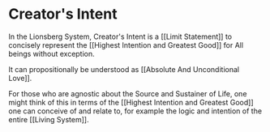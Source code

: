 # Creator's Intent

In the Lionsberg System, Creator's Intent is a [[Limit Statement]] to concisely represent the [[Highest Intention and Greatest Good]] for All beings without exception. 

It can propositionally be understood as [[Absolute And Unconditional Love]]. 

For those who are agnostic about the Source and Sustainer of Life, one might think of this in terms of the [[Highest Intention and Greatest Good]] one can conceive of and relate to, for example the logic and intention of the entire [[Living System]]. 